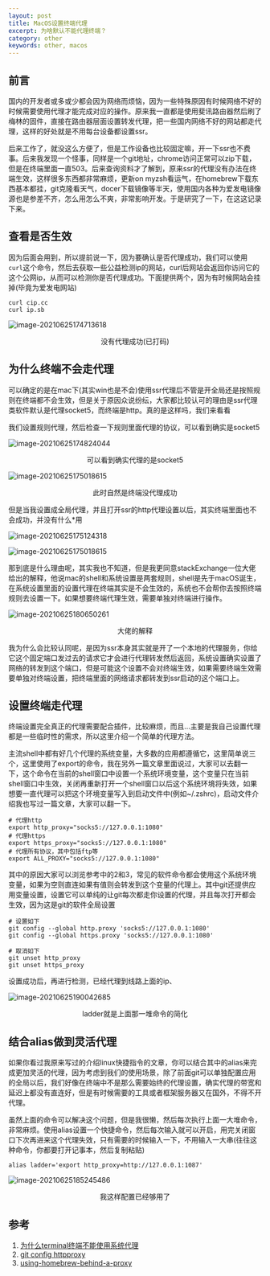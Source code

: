 ```yaml
---
layout: post
title: MacOS设置终端代理
excerpt: 为啥默认不能代理终端？
category: other
keywords: other, macos
---
```


## 前言

国内的开发者或多或少都会因为网络而烦恼，因为一些特殊原因有时候网络不好的时候需要使用代理才能完成对应的操作。原来我一直都是使用斐讯路由器然后刷了梅林的固件，直接在路由器层面设置转发代理，把一些国内网络不好的网站都走代理，这样的好处就是不用每台设备都设置ssr。

后来工作了，就没这么方便了，但是工作设备也比较固定嘛，开一下ssr也不费事。后来我发现一个怪事，同样是一个git地址，chrome访问正常可以zip下载，但是在终端里面一直503。后来查询资料才了解到，原来ssr的代理没有办法在终端生效，这样很多东西都非常麻烦，更新on myzsh看运气，在homebrew下载东西基本都挂，git克隆看天气，docer下载镜像等半天，使用国内各种为爱发电镜像源也是参差不齐，怎么用怎么不爽，非常影响开发。于是研究了一下，在这这记录下来。



## 查看是否生效

因为后面会用到，所以提前说一下，因为要确认是否代理成功，我们可以使用```curl```这个命令，然后去获取一些公益检测ip的网站，curl后网站会返回你访问它的这个公网ip，从而可以检测你是否代理成功。下面提供两个，因为有时候网站会挂掉(毕竟为爱发电网站)

```shel
curl cip.cc
curl ip.sb
```

![image-20210625174713618](https://mypicgogo.oss-cn-hangzhou.aliyuncs.com/tuchuang20210625174713.png)

<center>没有代理成功(已打码)</center>



## 为什么终端不会走代理

可以确定的是在mac下(其实win也是不会)使用ssr代理后不管是开全局还是按照规则在终端都不会生效，但是关于原因众说纷纭，大家都比较认可的理由是ssr代理类软件默认是代理socket5，而终端是http。真的是这样吗，我们来看看

我们设置规则代理，然后检查一下规则里面代理的协议，可以看到确实是socket5

![image-20210625174824044](https://mypicgogo.oss-cn-hangzhou.aliyuncs.com/tuchuang20210625174824.png)

<center>可以看到确实代理的是socket5</center>

![image-20210625175018615](https://mypicgogo.oss-cn-hangzhou.aliyuncs.com/tuchuang20210625175018.png)

<center>此时自然是终端没代理成功</center>



但是当我设置成全局代理，并且打开ssr的http代理设置以后，其实终端里面也不会成功，并没有什么*用

![image-20210625175124318](https://mypicgogo.oss-cn-hangzhou.aliyuncs.com/tuchuang20210625175124.png)

![image-20210625175018615](https://mypicgogo.oss-cn-hangzhou.aliyuncs.com/tuchuang20210625175018.png)

那到底是什么理由呢，其实我也不知道，但是我更同意stackExchange一位大佬给出的解释，他说mac的shell和系统设置是两套规则，shell是先于macOS诞生，在系统设置里面的设置代理在终端其实是不会生效的，系统也不会帮你去按照终端规则去设置一下。如果想要终端代理生效，需要单独对终端进行操作。

![image-20210625180650261](https://mypicgogo.oss-cn-hangzhou.aliyuncs.com/tuchuang20210625180650.png)

<center>大佬的解释</center>



我为什么会比较认同呢，是因为ssr本身其实就是开了一个本地的代理服务，你给它这个固定端口发过去的请求它才会进行代理转发然后返回，系统设置确实设置了网络的转发到这个端口，但是可能这个设置不会对终端生效，如果需要终端生效需要单独对终端设置，把终端里面的网络请求都转发到ssr启动的这个端口上。



## 设置终端走代理

终端设置完全真正的代理需要配合插件，比较麻烦，而且...主要是我自己设置代理都是一些临时性的需求，所以这里介绍一个简单的代理方法。

主流shell中都有好几个代理的系统变量，大多数的应用都遵循它，这里简单说三个，这里使用了export的命令，我在另外一篇文章里面说过，大家可以去翻一下，这个命令在当前的shell窗口中设置一个系统环境变量，这个变量只在当前shell窗口中生效，关闭再重新打开一个shell窗口以后这个系统环境将失效，如果想要一直代理可以把这个环境变量写入到启动文件中(例如~/.zshrc)，启动文件介绍我也写过一篇文章，大家可以翻一下。

```shell
# 代理http
export http_proxy="socks5://127.0.0.1:1080"
# 代理https
export https_proxy="socks5://127.0.0.1:1080"
# 代理所有协议，其中包括ftp等
export ALL_PROXY="socks5://127.0.0.1:1080"
```

其中的原因大家可以浏览参考中的2和3，常见的软件命令都会使用这个系统环境变量，如果为空则直连如果有值则会转发到这个变量的代理上。其中git还提供应用变量设置，设置它可以单纯的让git每次都走你设置的代理，并且每次打开都会生效，因为这是git的软件全局设置

```shell
# 设置如下
git config --global http.proxy 'socks5://127.0.0.1:1080' 
git config --global https.proxy 'socks5://127.0.0.1:1080'

# 取消如下
git unset http_proxy
git unset https_proxy
```

设置成功后，再进行检测，已经代理到线路上面的ip、

![image-20210625190042685](https://mypicgogo.oss-cn-hangzhou.aliyuncs.com/tuchuang20210625190042.png)

<center>ladder就是上面那一堆命令的简化</center>



## 结合alias做到灵活代理

如果你看过我原来写过的介绍linux快捷指令的文章，你可以结合其中的alias来完成更加灵活的代理，因为考虑到我们的使用场景，除了前面git可以单独配置应用的全局以后，我们好像在终端中不是那么需要始终的代理设置，确实代理的带宽和延迟上都没有直连好，但是有时候需要的工具或者框架服务器又在国外，不得不开代理。

虽然上面的命令可以解决这个问题，但是我很懒，然后每次执行上面一大堆命令，非常麻烦。使用alias设置一个快捷命令，然后每次输入就可以开启，用完关闭窗口下次再进来这个代理失效，只有需要的时候输入一下，不用输入一大串(往往这种命令，你都要打开记事本，然后复制粘贴)

```alias ladder='export http_proxy=http://127.0.0.1:1087'```

![image-20210625185245486](https://mypicgogo.oss-cn-hangzhou.aliyuncs.com/tuchuang20210625185245.png)

<center>我这样配置已经够用了</center>

## 参考

1. [为什么terminal终端不能使用系统代理](https://apple.stackexchange.com/questions/333672/proxy-is-configured-correctly-i-guess-appstore-and-safari-work-fine-but-net)
2. [git config httpproxy](https://git-scm.com/docs/git-config/2.9.5#Documentation/git-config.txt-httpproxy)
3. [using-homebrew-behind-a-proxy](https://docs.brew.sh/Manpage#using-homebrew-behind-a-proxy)